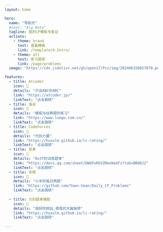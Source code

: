 ```yaml
---
layout: home

hero:
  name: "导航页"
  #text: "Alg Note"
  tagline: 我的CP模板与笔记
  actions:
    - theme: brand
      text: 查看模板
      link: /template/0-Intro/
    - theme: alt
      text: 练习题库
      link: /page/problems
  image: "https://cdn.jsdelivr.net/gh/open17/Pic/img/202406150027870.png"

features:
  - title: Atcoder
    icon: 🦆
    details: "只会ABC的ABC"
    link: "https://atcoder.jp/"
    linkText: "点击跳转"
  - title: 洛谷
    icon: 🐳
    details: "模板与经典题的练习"
    link: "https://www.luogu.com.cn/"
    linkText: "点击跳转"
  - title: CodeForces
    icon: 🫠
    details: "代码力量"
    link: "https://huxulm.github.io/lc-rating/"
    linkText: "点击跳转"
  - title: 灵茶
    icon: 🍵
    details: "0x3f的试炼题单"
    link: "https://docs.qq.com/sheet/DWGFoRGVZRmxNaXFz?tab=BB08J2"
    linkText: "点击跳转"
  - title: 羊蹄
    icon: 🐑
    details: "小羊的每日两题"
    link: "https://github.com/Yawn-Sean/Daily_CF_Problems"
    linkText: "点击跳转"
   
  - title: 力扣题单辅助
    icon: 🥇
    details: "很好的网站,使我的大脑旋转"
    link: "https://huxulm.github.io/lc-rating/"
    linkText: "点击跳转"
    
---
```




